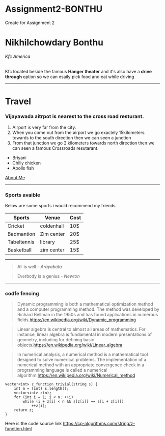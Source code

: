 # Assignment2-BONTHU
Create for Assignment 2

# Nikhilchowdary Bonthu
###### Kfc America
Kfc located beside the famous **Hanger theater** and it's also have a **drive through** option so we can esaily pick food and  eat while driving
***
# Travel
### Vijayawada aitrpot is nearest to the cross road resturant.

1. Airport is very far from the city.
2. When you come out from the airport we go exactely 15kilometers towards to the south direction then we can seen a junction
3. From that junction we go 2 kilometers towards north direction then we can seen a famous Crossroads resutarant.

* Briyani
* Chilly chicken
* Apollo fish

[About Me](https://github.com/nikchowdary/Assignment2-BONTHU/blob/4277209093fb3d4230c7c595e1b5d51c56e19ef7/AboutMe.md)

***
### Sports avaible

Below are some sports i would recommend my friends

| Sports     | Venue       | Cost |
| --- | ----------- |  ----------- | 
| Cricket    | coldenhall  | 10$ |
| Badmantion | Zim center  | 20$ |
| Tabeltennis| library     | 25$ |
| Basketball | zim center  | 15$ |

****
>All is well - *Arayabata*


>Everbody is a genius  - *Newton*

***
### codfe fencing
> Dynamic programming is both a mathematical optimization method and a computer programming method. The method was developed by Richard Bellman in the 1950s and has found applications in numerous fields.<https://en.wikipedia.org/wiki/Dynamic_programming>

> Linear algebra is central to almost all areas of mathematics. For instance, linear algebra is fundamental in modern presentations of geometry, including for defining basic objects.<https://en.wikipedia.org/wiki/Linear_algebra> 

> In numerical analysis, a numerical method is a mathematical tool designed to solve numerical problems. The implementation of a numerical method with an appropriate convergence check in a programming language is called a numerical algorithm.<https://en.wikipedia.org/wiki/Numerical_method>

```
vector<int> z_function_trivial(string s) {
    int n = (int) s.length();
    vector<int> z(n);
    for (int i = 1; i < n; ++i)
        while (i + z[i] < n && s[z[i]] == s[i + z[i]])
            ++z[i];
    return z;
}
```
Here is the code source link <https://cp-algorithms.com/string/z-function.html>
